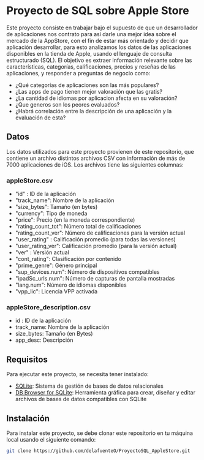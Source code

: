 # Proyecto de SQL sobre Apple Store

Este proyecto consiste en trabajar bajo el supuesto de que un desarrollador de aplicaciones nos contrato para así darle una mejor idea sobre el mercado de la AppStore, con el fin de estar más orientado y decidir que aplicación desarrollar, para esto analizamos los datos de las aplicaciones disponibles en la tienda de Apple, usando el lenguaje de consulta estructurado (SQL). El objetivo es extraer información relevante sobre las características, categorías, calificaciones, precios y reseñas de las aplicaciones, y responder a preguntas de negocio como:

- ¿Qué categorías de aplicaciones son las más populares?
- ¿Las apps de pago tienen mejor valoración que las gratis?
- ¿La cantidad de idiomas por aplicacion afecta en su valoración?
- ¿Que generos son los peores evaluados?
- ¿Habrá correlación entre la descripción de una aplicación y la evaluación de esta?

## Datos

Los datos utilizados para este proyecto provienen de este repositorio, que contiene un archivo distintos archivos CSV con información de más de 7000 aplicaciones de iOS. Los archivos tiene las siguientes columnas:

### appleStore.csv
- "id" : ID de la aplicación
- "track_name": Nombre de la aplicación
- "size_bytes": Tamaño (en bytes)
- "currency": Tipo de moneda
- "price": Precio (en la moneda correspondiente)
- "rating_count_tot": Número total de calificaciones
- "rating_count_ver": Número de calificaciones para la versión actual
- "user_rating" : Calificación promedio (para todas las versiones)
- "user_rating_ver": Calificación promedio (para la versión actual)
- "ver" : Versión actual
- "cont_rating": Clasificación por contenido
- "prime_genre": Género principal
- "sup_devices.num": Número de dispositivos compatibles
- "ipadSc_urls.num": Número de capturas de pantalla mostradas
- "lang.num": Número de idiomas disponibles
- "vpp_lic": Licencia VPP activada

### appleStore_description.csv
- id : ID de la aplicación
- track_name: Nombre de la aplicación
- size_bytes: Tamaño (en Bytes)
- app_desc: Descripción

## Requisitos

Para ejecutar este proyecto, se necesita tener instalado:

- [SQLite](^2^): Sistema de gestión de bases de datos relacionales
- [DB Browser for SQLite](^3^): Herramienta gráfica para crear, diseñar y editar archivos de bases de datos compatibles con SQLite

## Instalación

Para instalar este proyecto, se debe clonar este repositorio en tu máquina local usando el siguiente comando:

```bash
git clone https://github.com/delafuenteO/ProyectoSQL_AppleStore.git
```
